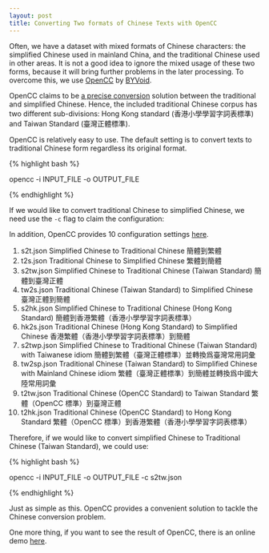 ```yaml
---
layout: post
title: Converting Two formats of Chinese Texts with OpenCC
---
```


Often, we have a dataset with mixed formats of Chinese characters: the simplified Chinese used in mainland China, and the traditional Chinese used in other areas. It is not a good idea to ignore the mixed usage of these two forms, because it will bring further problems in the later processing. To overcome this, we use [OpenCC](https://github.com/BYVoid/OpenCC) by [BYVoid](opencc.byvoid.com/).

OpenCC claims to be [a precise conversion](https://github.com/BYVoid/OpenCC/wiki/%E7%B7%A3%E7%94%B1) solution between the traditional and simplified Chinese. Hence, the included traditional Chinese corpus has two different sub-divisions: Hong Kong standard (香港小學學習字詞表標準) and Taiwan Standard (臺灣正體標準).

OpenCC is relatively easy to use. The default setting is to convert texts to traditional Chinese form regardless its original format.

{% highlight bash %}

opencc -i INPUT_FILE -o OUTPUT_FILE

{% endhighlight %}

If we would like to convert traditional Chinese to simplified Chinese, we need use the `-c` flag to claim the configuration:

In addition, OpenCC provides 10 configuration settings [here](https://github.com/BYVoid/OpenCC/tree/master/data/config).

1. s2t.json Simplified Chinese to Traditional Chinese 簡體到繁體
2. t2s.json Traditional Chinese to Simplified Chinese 繁體到簡體
3. s2tw.json Simplified Chinese to Traditional Chinese (Taiwan Standard) 簡體到臺灣正體
4. tw2s.json Traditional Chinese (Taiwan Standard) to Simplified Chinese 臺灣正體到簡體
5. s2hk.json Simplified Chinese to Traditional Chinese (Hong Kong Standard) 簡體到香港繁體（香港小學學習字詞表標準）
6. hk2s.json Traditional Chinese (Hong Kong Standard) to Simplified Chinese 香港繁體（香港小學學習字詞表標準）到簡體
7. s2twp.json Simplified Chinese to Traditional Chinese (Taiwan Standard) with Taiwanese idiom 簡體到繁體（臺灣正體標準）並轉換爲臺灣常用詞彙
8. tw2sp.json Traditional Chinese (Taiwan Standard) to Simplified Chinese with Mainland Chinese idiom 繁體（臺灣正體標準）到簡體並轉換爲中國大陸常用詞彙
9. t2tw.json Traditional Chinese (OpenCC Standard) to Taiwan Standard 繁體（OpenCC 標準）到臺灣正體
10. t2hk.json Traditional Chinese (OpenCC Standard) to Hong Kong Standard 繁體（OpenCC 標準）到香港繁體（香港小學學習字詞表標準）

Therefore, if we would like to convert simplified Chinese to Traditional Chinese (Taiwan Standard), we could use:

{% highlight bash %}

opencc -i INPUT_FILE -o OUTPUT_FILE -c s2tw.json

{% endhighlight %}

Just as simple as this. OpenCC provides a convenient solution to tackle the Chinese conversion problem.

One more thing, if you want to see the result of OpenCC, there is an online demo [here](http://opencc.byvoid.com/).
